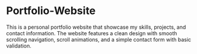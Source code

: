 # Portfolio-Website

This is a personal portfolio website that showcase my skills, projects, and contact information. The website features a clean design with smooth scrolling navigation, scroll animations, and a simple contact form with basic validation.
